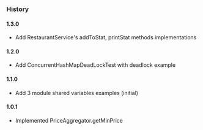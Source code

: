 ### History

#### 1.3.0
- Add RestaurantService's addToStat, printStat methods implementations

#### 1.2.0
- Add ConcurrentHashMapDeadLockTest with deadlock example

#### 1.1.0
- Add 3 module shared variables examples (initial)

#### 1.0.1
- Implemented PriceAggregator.getMinPrice 